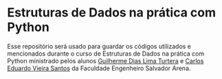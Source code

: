 # Estruturas de Dados na prática com Python

Esse repositório será usado para guardar os códigos utilizados e mencionados durante o curso de Estruturas de Dados na prática com Python ministrado pelos alunos [Guilherme Dias Lima Turtera](https://github.com/guiturtera) e [Carlos Eduardo Vieira Santos](https://github.com/c-sant) da Faculdade Engenheiro Salvador Arena.